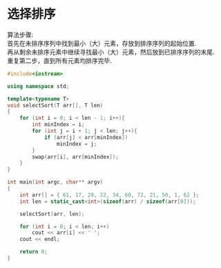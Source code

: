 # 选择排序
算法步骤: <br>
首先在未排序序列中找到最小（大）元素，存放到排序序列的起始位置. <br>
再从剩余未排序元素中继续寻找最小（大）元素，然后放到已排序序列的末尾. <br>
重复第二步，直到所有元素均排序完毕. <br>
```cpp
#include<iostream>

using namespace std;

template<typename T>
void selectSort(T arr[], T len)
{
	for (int i = 0; i < len - 1; i++){
		int minIndex = i;
		for (int j = i + 1; j < len; j++){
			if (arr[j] < arr[minIndex])
				minIndex = j;
		}
		swap(arr[i], arr[minIndex]);
	}
}

int main(int argc, char** argv)
{
	int arr[] = { 61, 17, 29, 22, 34, 60, 72, 21, 50, 1, 62 };
	int len = static_cast<int>(sizeof(arr) / sizeof(arr[0]));

	selectSort(arr, len);

	for (int i = 0; i < len; i++)
		cout << arr[i] << ' ';
	cout << endl;

	return 0;
}
```
